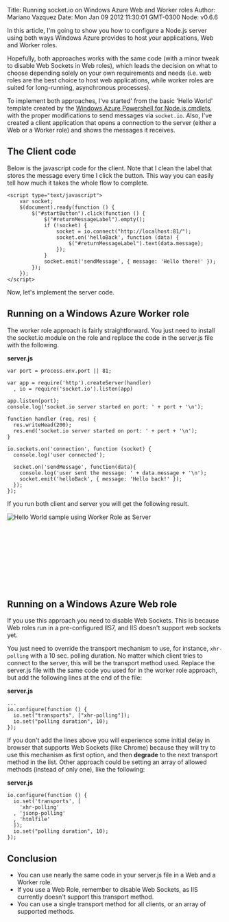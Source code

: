 Title: Running socket.io on Windows Azure Web and Worker roles
Author: Mariano Vazquez
Date: Mon Jan 09 2012 11:30:01 GMT-0300
Node: v0.6.6

In this article, I'm going to show you how to configure a Node.js server using both ways Windows Azure provides to host your applications, Web and Worker roles. 

Hopefully, both approaches works with the same code (with a minor tweak to disable Web Sockets in Web roles), which leads the decision on what to choose depending solely on your own requirements and needs (i.e. web roles are the best choice to host web applications, while worker roles are suited for long-running, asynchronous processes).

To implement both approaches, I've started' from the basic 'Hello World' template created by the [Windows Azure Powershell for Node.js cmdlets](https://www.windowsazure.com/en-us/develop/nodejs/), with the proper modifications to send messages via `socket.io`. Also, I've created a client application that opens a connection to the server (either a Web or a Worker role) and shows the messages it receives.

## The Client code

Below is the javascript code for the client. Note that I clean the label that stores the message every time I click the button. This way you can easily tell how much it takes the whole flow to complete.

	<script type="text/javascript">
        var socket;
        $(document).ready(function () {
            $("#startButton").click(function () {
                $("#returnMessageLabel").empty();
                if (!socket) {
                    socket = io.connect("http://localhost:81/");
                    socket.on('helloBack', function (data) {
                        $("#returnMessageLabel").text(data.message);
                    });
                }
                socket.emit('sendMessage', { message: 'Hello there!' });
            });
        });  
    </script>

Now, let's implement the server code.

## Running on a Windows Azure Worker role

The worker role approach is fairly straightforward. You just need to install the socket.io module on the role and replace the code in the server.js file with the following.


**server.js**

	var port = process.env.port || 81;

	var app = require('http').createServer(handler)
	  , io = require('socket.io').listen(app)

	app.listen(port);
	console.log('socket.io server started on port: ' + port + '\n');

	function handler (req, res) {
	  res.writeHead(200);
	  res.end('socket.io server started on port: ' + port + '\n');
	}

	io.sockets.on('connection', function (socket) {
	  console.log('user connected');
	  
	  socket.on('sendMessage', function(data){
		console.log('user sent the message: ' + data.message + '\n');
		socket.emit('helloBack', { message: 'Hello back!' });
	  });
	});

If you run both client and server you will get the following result.

![](https://github.com/nanovazquez/nodeonazure-blog/blob/master/articles/running-socket-io-on-windows-azure-web-and-worker-roles/client-on-worker.png?raw=true "Hello World sample using Worker Role as Server")
<br><br><br><br><br><br><br><br><br><br>


## Running on a Windows Azure Web role

If you use this approach you need to disable Web Sockets. This is because Web roles run in a pre-configured IIS7, and IIS doesn't support web sockets yet. 

You just need to override the transport mechanism to use, for instance, `xhr-polling` with a 10 sec. polling duration. No matter which client tries to connect to the server, this will be the transport method used. Replace the server.js file with the same code you used for in the worker role approach, but add the following lines at the end of the file:

**server.js**

	...
	io.configure(function () { 
	  io.set("transports", ["xhr-polling"]); 
	  io.set("polling duration", 10); 
	});

If you don't add the lines above you will experience some initial delay in browser that supports Web Sockets (like Chrome) because they will try to use this mechanism as first option, and then **degrade** to the next transport method in the list. Other approach could be setting an array of allowed methods (instead of only one), like the following:

**server.js**

	io.configure(function () { 
	  io.set('transports', [
	  	'xhr-polling'
	  , 'jsonp-polling'
	  , 'htmlfile'
	  ]);
	  io.set("polling duration", 10); 
	});

## Conclusion

* You can use nearly the same code in your server.js file in a Web and a Worker role.
* If you use a Web Role, remember to disable Web Sockets, as IIS currently doesn't support this transport method.
* You can use a single transport method for all clients, or an array of supported methods.


